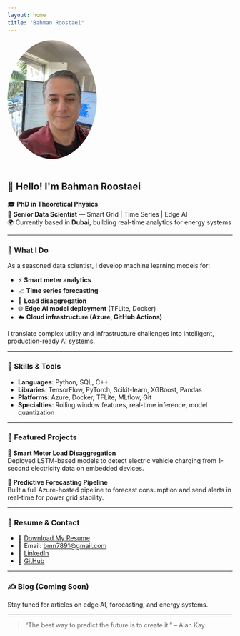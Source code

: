 ```yaml
---
layout: home
title: "Bahman Roostaei"
---
```


<img src="/assets/profile.jpg" alt="Bahman Roostaei" width="200" style="border-radius: 50%; margin-bottom: 1rem;">

## 👋 Hello! I'm Bahman Roostaei

🎓 **PhD in Theoretical Physics**  
💼 **Senior Data Scientist** — Smart Grid | Time Series | Edge AI  
🌍 Currently based in **Dubai**, building real-time analytics for energy systems

---

### 🚀 What I Do

As a seasoned data scientist, I develop machine learning models for:

- ⚡ **Smart meter analytics**
- 📈 **Time series forecasting**
- 🔌 **Load disaggregation**
- 🌐 **Edge AI model deployment** (TFLite, Docker)
- ☁️ **Cloud infrastructure (Azure, GitHub Actions)**

I translate complex utility and infrastructure challenges into intelligent, production-ready AI systems.

---

### 🧠 Skills & Tools

- **Languages**: Python, SQL, C++
- **Libraries**: TensorFlow, PyTorch, Scikit-learn, XGBoost, Pandas
- **Platforms**: Azure, Docker, TFLite, MLflow, Git
- **Specialties**: Rolling window features, real-time inference, model quantization

---

### 📂 Featured Projects

🔹 **Smart Meter Load Disaggregation**  
Deployed LSTM-based models to detect electric vehicle charging from 1-second electricity data on embedded devices.

🔹 **Predictive Forecasting Pipeline**  
Built a full Azure-hosted pipeline to forecast consumption and send alerts in real-time for power grid stability.

---

### 📄 Resume & Contact

- 📄 [Download My Resume](assets/Bahman_Roostaei_Resume.pdf)
- 📧 Email: bmn7891@gmail.com  
- 💼 [LinkedIn](https://www.linkedin.com/in/YOUR-LINKEDIN-HERE)  
- 🧪 [GitHub](https://github.com/bahman7891)

---

### ✍️ Blog (Coming Soon)
Stay tuned for articles on edge AI, forecasting, and energy systems.

---

> “The best way to predict the future is to create it.” – Alan Kay

